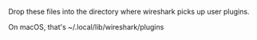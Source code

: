 
Drop these files into the directory where wireshark picks up user plugins.

On macOS, that's ~/.local/lib/wireshark/plugins
